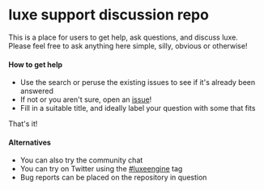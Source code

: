 # luxe support discussion repo

This is a place for users to get help, ask questions, and discuss luxe.   
Please feel free to ask anything here simple, silly, obvious or otherwise!

#### How to get help

- Use the search or peruse the existing issues to see if it's already been answered
- If not or you aren't sure, open an [issue](https://github.com/luxeengine/support/issues)!
- Fill in a suitable title, and ideally label your question with some that fits

That's it!

#### Alternatives

- You can also try the community chat
- You can try on Twitter using the [#luxeengine](https://twitter.com/hashtag/luxeengine?f=tweets) tag
- Bug reports can be placed on the repository in question
